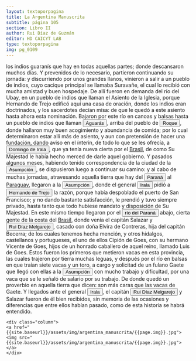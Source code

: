 ```yaml
---
layout: textoporpagina
title: La Argentina Manuscrita
subtitle: página 105
section: Libro II
author: Rui Díaz de Guzmán
editor: HD CAICYT LAB
type: textoporpagina
img: pg_0109
---
```


<div class="row">
    <div class="column">
los indios guaranís que hay en todas aquellas partes; donde descansaron muchos días. Y prevenidos de lo necesario, partieron continuando su jornada: y discurriendo por unos grandes llanos, vinieron a salir a un pueblo de indios, cuyo cacique principal se llamaba Suravañe, el cual lo recibió con mucha amistad y buen hospedaje. De allí fueron en demanda del río del Ubay, en un pueblo de indios que llaman el Asiento de la Iglesia, porque Hernando de Trejo edificó aquí una casa de oración, donde los indios eran doctrinados, y los sacerdotes decían misa: de que le quedó a este asiento hasta ahora esta nominación. Bajaron por este río en canoas y balsas hasta un pueblo de indios que llaman <a href="https://recogito.pelagios.org/document/wzqxhk0h3vpikm/part/1/edit#f6c2f4e3-5e1a-4c9a-9caf-29a5f881d9b4" target="_blank"><button class="balloon" data-balloon-pos="up" data-balloon-length="large" data-balloon="Pueblo de indios no lejos del de Roque. Tribu poco conocida, y que ya no existe. Esta voz guaraní quiere decir zorros: tal vez, porque en el territorio ocupado por ellos en las márgenes del Uruguay, cerca de la confluencia del río Curitubá o Iguazú, abundaba de esta clase de animales.">Aguarás</button></a>, arriba del pueblo de <button class="balloon" data-balloon-pos="up" data-balloon-length="large" data-balloon="Pueblo inmediato al de Aguarás. Pequeña población sobre el río Huibay o Ubay; que sucumbió, como todos los demás pueblos del Guayra, a los repetidos golpes del vandalismo de los Mamalucos.">Roque</button>, donde hallaron muy buen acogimiento y abundancia de comida; por lo cual determinaron estar allí más de asiento, y aun con pretensión de hacer una fundación, dando aviso en el ínterin, de todo lo que se les ofrecía, a <button class="balloon" data-balloon-pos="up" data-balloon-length="large" data-balloon="Domingo Martínez de Irala (Vergara de la Hermandad de Guipúzcoa, Corona de Castilla, 1509 - Asunción del Paraguay, Virreinato del Perú, 3 de octubre de 1556) fue un conquistador, explorador y colonizador español que como lugarteniente de Juan de Ayolas quien lo nombrara interinamente hasta que regresara como teniente de gobernador de La Candelaria en 1537, luego lo sería de hecho, y posteriormente elegido por el pueblo según real cédula, como teniente de gobernador general de Asunción.Ocupó tres veces el cargo de gobernador interino del Río de la Plata y del Paraguay, en los períodos de 1539 a 1542, de 1544 hasta 1548 y por último desde 1549. El emperador Carlos V lo nombraría definitivamente como titular en el cargo gubernamental en el año 1555, que lo ostentaría hasta su fallecimiento.En 1543 fundó en el Chaco Boreal el Puerto de los Reyes, a orillas del río Paraguay y del pantano de los Jarayes, sobre las costas de la laguna La Gaiba. Avellaneda, Mercedes; Perusset, Macarena, &quot;Irala, el primer estratega del Plata&quot;, en Historia Paraguaya. Anuario de la Academia Paraguaya de la Historia, vol. XLVI, 2006, pp. 319-363.Lafuente Machain, Ricardo, El gobernador Domingo de Irala, Asunción, Academia Paraguaya de la Historia, 2005 [1939].">Domingo de Irala</button>, que ya tenía nueva cierta por el <a href="https://recogito.pelagios.org/document/wzqxhk0h3vpikm/part/1/edit#dd8fdb7b-f405-4057-8186-bce522f11ca1" target="_blank">Brasil</a>, de como Su Majestad le había hecho merced de darle aquel gobierno. Y pasados algunos meses, habiendo tenido correspondencia de la ciudad de la <a href="https://recogito.pelagios.org/document/wzqxhk0h3vpikm/part/1/edit#225adbc4-3963-4282-9321-9b4b07fbf56f" target="_blank"><button class="balloon" data-balloon-pos="up" data-balloon-length="large" data-balloon="Asunción del Paraguay.">Asumpción</button></a>, se dispusieron luego a continuar su camino: y al cabo de muchas jornadas, atravesando aquella tierra que hay del <a href="https://recogito.pelagios.org/document/wzqxhk0h3vpikm/part/1/edit#84cf54c4-b080-4c1a-aad7-fb01559f1b1a" target="_blank"><button class="balloon" data-balloon-pos="up" data-balloon-length="large" data-balloon="Refiere al río Paraná">Paraná</button></a> al <a href="https://recogito.pelagios.org/document/wzqxhk0h3vpikm/part/1/edit#8ade5828-924a-4a6b-909b-f10c1e657791" target="_blank">Paraguay</a>, llegaron a la <a href="https://recogito.pelagios.org/document/wzqxhk0h3vpikm/part/1/edit#aa77508d-a5eb-40ef-b300-58a2c4db91cb" target="_blank"><button class="balloon" data-balloon-pos="up" data-balloon-length="large" data-balloon="Asunción del Paraguay.">Asumpción</button></a>, donde el general <button class="balloon" data-balloon-pos="up" data-balloon-length="large" data-balloon="Domingo Martínez de Irala (Vergara de la Hermandad de Guipúzcoa, Corona de Castilla, 1509 - Asunción del Paraguay, Virreinato del Perú, 3 de octubre de 1556) fue un conquistador, explorador y colonizador español que como lugarteniente de Juan de Ayolas quien lo nombrara interinamente hasta que regresara como teniente de gobernador de La Candelaria en 1537, luego lo sería de hecho, y posteriormente elegido por el pueblo según real cédula, como teniente de gobernador general de Asunción.Ocupó tres veces el cargo de gobernador interino del Río de la Plata y del Paraguay, en los períodos de 1539 a 1542, de 1544 hasta 1548 y por último desde 1549. El emperador Carlos V lo nombraría definitivamente como titular en el cargo gubernamental en el año 1555, que lo ostentaría hasta su fallecimiento.En 1543 fundó en el Chaco Boreal el Puerto de los Reyes, a orillas del río Paraguay y del pantano de los Jarayes, sobre las costas de la laguna La Gaiba. Avellaneda, Mercedes; Perusset, Macarena, &quot;Irala, el primer estratega del Plata&quot;, en Historia Paraguaya. Anuario de la Academia Paraguaya de la Historia, vol. XLVI, 2006, pp. 319-363.Lafuente Machain, Ricardo, El gobernador Domingo de Irala, Asunción, Academia Paraguaya de la Historia, 2005 [1939].">Irala</button> pidió a <button class="balloon" data-balloon-pos="up" data-balloon-length="large" data-balloon="Se encuentra con Díaz Hernando. Pasa a América con la armada de Sanabria: reemplaza a Salazar de Espinosa, su jefe. Funda el pueblo de San Francisco, en la costa del Brasil. Funda un oratorio en un pueblo de indios, y lo llama Asiento de la Iglesia. Por falta de subsistencias abandona el puerto de San Francisco. Va a la Asumpción; toma el mismo camino de Cabeza de Vaca: sale por el río Itabucú; pierde mucha gente; es bien recibido por los indios; llega al río Iguazú; pasa al de Tibajiba; se dirige al Huibay; entra a la tierra de los Aguarás, y llega a la Asumpción. Puesto en prisión por Irala, y absuelto por el Rey.">Hernando de Trejo</button> la razón, porque había despoblado el puerto de San Francisco; y no dando bastante satisfacción, le prendió y tuvo siempre privado, hasta tanto que todo hubiese mandato y disposición de Su Majestad. En este mismo tiempo llegaron por el <a href="https://recogito.pelagios.org/document/wzqxhk0h3vpikm/part/1/edit#2bf398d9-5bb5-46d8-9421-cb118109f121" target="_blank"><button class="balloon" data-balloon-pos="up" data-balloon-length="large" data-balloon="Río Paraná http://www.geonames.org/3430144/rio-parana.html">río del Paraná</button></a> abajo, cierta gente de la costa del <a href="https://recogito.pelagios.org/document/wzqxhk0h3vpikm/part/1/edit#bba12933-cbb2-4c25-8495-a21202470f55" target="_blank">Brasil</a>, donde venía el capitán Salazar y <button class="balloon" data-balloon-pos="up" data-balloon-length="large" data-balloon="Ruy Díaz de Melgarejo (Salteras de Sevilla, 1519 – Santa Fe la Vieja, 1602) fue un militar, conquistador, explorador, estadista, minero y burócrata colonial español establecido en la región del Río de la Plata. Su vida estuvo marcada por guerras, conspiraciones, persecuciones y conflictos familiares. Junto a Juan de Salazar, Alonso Riquelme de Guzmán y Diego de Abreu se opuso al gobierno asunceno de Domingo Martínez de Irala, apoyando al deportado Álvar Núñez Cabeza de Vaca. Gobernó de manera casi absoluta e independiente la antigua provincia asuncena del Guayrá, fácticamente durante 20 años, y luego de separarla de Asunción en 1575, con el título de teniente de gobernador del Guayrá unos 15 años más.">Rui Díaz Melgarejo</button>, casado con doña Elvira de Contreras, hija del capitán Becerra; de los cuales tenemos hecha mención, y otros hidalgos, castellanos y portugueses, el uno de ellos Cipión de Goes, con su hermano Vicente de Goes, hijos de un honrado caballero de aquel reino, llamado Luis de Goes. Estos fueron los primeros que metieron vacas en esta provincia, las cuales trajeron por tierra muchas leguas, y después por el río en balsas en que traían siete vacas y un toro, a cargo y solicitad de un fulano Gaete que llegó con ellas a la <a href="https://recogito.pelagios.org/document/wzqxhk0h3vpikm/part/1/edit#bcfaeae5-d29c-4b71-ab82-acb601219e86" target="_blank"><button class="balloon" data-balloon-pos="up" data-balloon-length="large" data-balloon="Asunción del Paraguay.">Asumpción</button></a> con mucho trabajo y dificultad, por una vaca que se le señaló de salario por su trabajo. De donde quedó un proverbio en aquella tierra que dicen: son más caras que las vacas de Gaete. Y llegados ante el general <button class="balloon" data-balloon-pos="up" data-balloon-length="large" data-balloon="Domingo Martínez de Irala (Vergara de la Hermandad de Guipúzcoa, Corona de Castilla, 1509 - Asunción del Paraguay, Virreinato del Perú, 3 de octubre de 1556) fue un conquistador, explorador y colonizador español que como lugarteniente de Juan de Ayolas quien lo nombrara interinamente hasta que regresara como teniente de gobernador de La Candelaria en 1537, luego lo sería de hecho, y posteriormente elegido por el pueblo según real cédula, como teniente de gobernador general de Asunción.Ocupó tres veces el cargo de gobernador interino del Río de la Plata y del Paraguay, en los períodos de 1539 a 1542, de 1544 hasta 1548 y por último desde 1549. El emperador Carlos V lo nombraría definitivamente como titular en el cargo gubernamental en el año 1555, que lo ostentaría hasta su fallecimiento.En 1543 fundó en el Chaco Boreal el Puerto de los Reyes, a orillas del río Paraguay y del pantano de los Jarayes, sobre las costas de la laguna La Gaiba. Avellaneda, Mercedes; Perusset, Macarena, &quot;Irala, el primer estratega del Plata&quot;, en Historia Paraguaya. Anuario de la Academia Paraguaya de la Historia, vol. XLVI, 2006, pp. 319-363.Lafuente Machain, Ricardo, El gobernador Domingo de Irala, Asunción, Academia Paraguaya de la Historia, 2005 [1939].">Irala</button>, el capitán <button class="balloon" data-balloon-pos="up" data-balloon-length="large" data-balloon="Ruy Díaz de Melgarejo (Salteras de Sevilla, 1519 – Santa Fe la Vieja, 1602) fue un militar, conquistador, explorador, estadista, minero y burócrata colonial español establecido en la región del Río de la Plata. Su vida estuvo marcada por guerras, conspiraciones, persecuciones y conflictos familiares. Junto a Juan de Salazar, Alonso Riquelme de Guzmán y Diego de Abreu se opuso al gobierno asunceno de Domingo Martínez de Irala, apoyando al deportado Álvar Núñez Cabeza de Vaca. Gobernó de manera casi absoluta e independiente la antigua provincia asuncena del Guayrá, fácticamente durante 20 años, y luego de separarla de Asunción en 1575, con el título de teniente de gobernador del Guayrá unos 15 años más.">Rui Díaz Melgarejo</button> y Salazar fueron de él bien recibidos, sin memoria de las ocasiones y diferencias que entre ellos habían pasado, como de esta historia se habrá entendido.    </div>

    <div class="column">
    <a href="{{site.baseurl}}/assets/img/argentina_manuscrita/{{page.img}}.jpg"><img src="{{site.baseurl}}/assets/img/argentina_manuscrita/{{page.img}}.jpg"></a>
    </div>
</div>